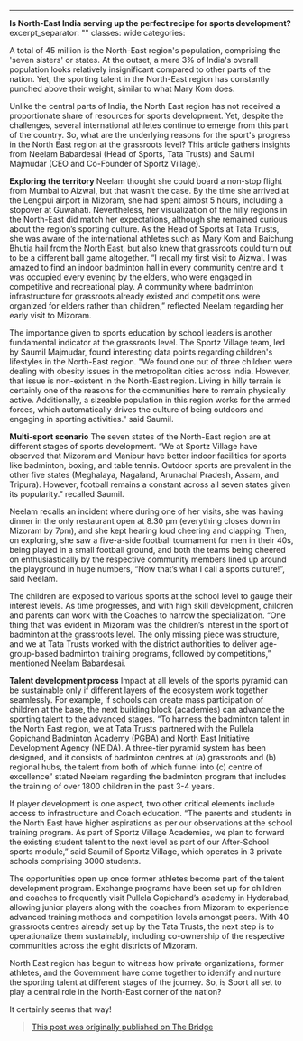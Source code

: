---
**Is North-East India serving up the perfect recipe for sports development?**
excerpt_separator: "<!--more-->"
classes: wide
categories:

A total of 45 million is the North-East region's population, comprising the 'seven sisters' or states. At the outset, a mere 3% of India's overall population looks relatively insignificant compared to other parts of the nation. Yet, the sporting talent in the North-East region has constantly punched above their weight, similar to what Mary Kom does. 

Unlike the central parts of India, the North East region has not received a proportionate share of resources for sports development. Yet, despite the challenges, several international athletes continue to emerge from this part of the country. So, what are the underlying reasons for the sport's progress in the North East region at the grassroots level? This article gathers insights from Neelam Babardesai (Head of Sports, Tata Trusts) and Saumil Majmudar (CEO and Co-Founder of Sportz Village).

**Exploring the territory**
Neelam thought she could board a non-stop flight from Mumbai to Aizwal, but that wasn’t the case. By the time she arrived at the Lengpui airport in Mizoram, she had spent almost 5 hours, including a stopover at Guwahati. Nevertheless, her visualization of the hilly regions in the North-East did match her expectations, although she remained curious about the region’s sporting culture. As the Head of Sports at Tata Trusts, she was aware of the international athletes such as Mary Kom and Baichung Bhutia hail from the North East, but also knew that grassroots could turn out to be a different ball game altogether. “I recall my first visit to Aizwal. I was amazed to find an indoor badminton hall in every community centre and it was occupied every evening by the elders, who were engaged in competitive and recreational play. A community where badminton infrastructure for grassroots already existed and competitions were organized for elders rather than children,” reflected Neelam regarding her early visit to Mizoram. 

The importance given to sports education by school leaders is another fundamental indicator at the grassroots level. The Sportz Village team, led by Saumil Majmudar, found interesting data points regarding children's lifestyles in the North-East region. "We found one out of three children were dealing with obesity issues in the metropolitan cities across India. However, that issue is non-existent in the North-East region. Living in hilly terrain is certainly one of the reasons for the communities here to remain physically active. Additionally, a sizeable population in this region works for the armed forces, which automatically drives the culture of being outdoors and engaging in sporting activities." said Saumil. 

**Multi-sport scenario** 
The seven states of the North-East region are at different stages of sports development. “We at Sportz Village have observed that Mizoram and Manipur have better indoor facilities for sports like badminton, boxing, and table tennis. Outdoor sports are prevalent in the other five states (Meghalaya, Nagaland, Arunachal Pradesh, Assam, and Tripura). However, football remains a constant across all seven states given its popularity.” recalled Saumil.  

Neelam recalls an incident where during one of her visits, she was having dinner in the only restaurant open at 8.30 pm (everything closes down in Mizoram by 7pm), and she kept hearing loud cheering and clapping. Then, on exploring, she saw a five-a-side football tournament for men in their 40s, being played in a small football ground, and both the teams being cheered on enthusiastically by the respective community members lined up around the playground in huge numbers, “Now that’s what I call a sports culture!”, said Neelam.

The children are exposed to various sports at the school level to gauge their interest levels. As time progresses, and with high skill development, children and parents can work with the Coaches to narrow the specialization. “One thing that was evident in Mizoram was the children’s interest in the sport of badminton at the grassroots level. The only missing piece was structure, and we at Tata Trusts worked with the district authorities to deliver age-group-based badminton training programs, followed by competitions,” mentioned Neelam Babardesai.  

**Talent development process** 
Impact at all levels of the sports pyramid can be sustainable only if different layers of the ecosystem work together seamlessly. For example, if schools can create mass participation of children at the base, the next building block (academies) can advance the sporting talent to the advanced stages. “To harness the badminton talent in the North East region, we at Tata Trusts partnered with the Pullela Gopichand Badminton Academy (PGBA) and North East Initiative Development Agency (NEIDA). A three-tier pyramid system has been designed, and it consists of badminton centres at (a) grassroots and (b) regional hubs, the talent from both of which funnel into (c) centre of excellence” stated Neelam regarding the badminton program that includes the training of over 1800 children in the past 3-4 years. 

If player development is one aspect, two other critical elements include access to infrastructure and Coach education. “The parents and students in the North East have higher aspirations as per our observations at the school training program. As part of Sportz Village Academies, we plan to forward the existing student talent to the next level as part of our After-School sports module,” said Saumil of Sportz Village, which operates in 3 private schools comprising 3000 students. 

The opportunities open up once former athletes become part of the talent development program. Exchange programs have been set up for children and coaches to frequently visit Pullela Gopichand’s academy in Hyderabad, allowing junior players along with the coaches from Mizoram to experience advanced training methods and competition levels amongst peers. With 40 grassroots centres already set up by the Tata Trusts, the next step is to operationalize them sustainably, including co-ownership of the respective communities across the eight districts of Mizoram.

North East region has begun to witness how private organizations, former athletes, and the Government have come together to identify and nurture the sporting talent at different stages of the journey. So, is Sport all set to play a central role in the North-East corner of the nation? 

It certainly seems that way! 

> [This post was originally published on The Bridge ](https://thebridge.in/guest-columns/is-north-east-india-serve-recipe-sports-development-35412)

